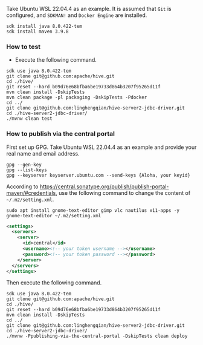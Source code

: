Take Ubuntu WSL 22.04.4 as an example.
It is assumed that `Git` is configured, and `SDKMAN!` and `Docker Engine` are installed.

```shell
sdk install java 8.0.422-tem
sdk install maven 3.9.8
```

### How to test

- Execute the following command.

```shell
sdk use java 8.0.422-tem
git clone git@github.com:apache/hive.git
cd ./hive/
git reset --hard b09d76e68bfba6be19733d864b3207f95265d11f
mvn clean install -DskipTests
mvn clean package -pl packaging -DskipTests -Pdocker
cd ../
git clone git@github.com:linghengqian/hive-server2-jdbc-driver.git
cd ./hive-server2-jdbc-driver/
./mvnw clean test
```

### How to publish via the central portal

First set up GPG.
Take Ubuntu WSL 22.04.4 as an example and provide your real name and email address.

```shell
gpg --gen-key
gpg --list-keys
gpg --keyserver keyserver.ubuntu.com --send-keys {Aloha, your keyid}
```

According to https://central.sonatype.org/publish/publish-portal-maven/#credentials,
use the following command to change the content of `~/.m2/setting.xml`.

```shell
sudo apt install gnome-text-editor gimp vlc nautilus x11-apps -y
gnome-text-editor ~/.m2/setting.xml
```

```xml
<settings>
  <servers>
    <server>
      <id>central</id>
      <username><!-- your token username --></username>
      <password><!-- your token password --></password>
    </server>
  </servers>
</settings>
```

Then execute the following command.

```shell
sdk use java 8.0.422-tem
git clone git@github.com:apache/hive.git
cd ./hive/
git reset --hard b09d76e68bfba6be19733d864b3207f95265d11f
mvn clean install -DskipTests
cd ../
git clone git@github.com:linghengqian/hive-server2-jdbc-driver.git
cd ./hive-server2-jdbc-driver/
./mvnw -Ppublishing-via-the-central-portal -DskipTests clean deploy
```
